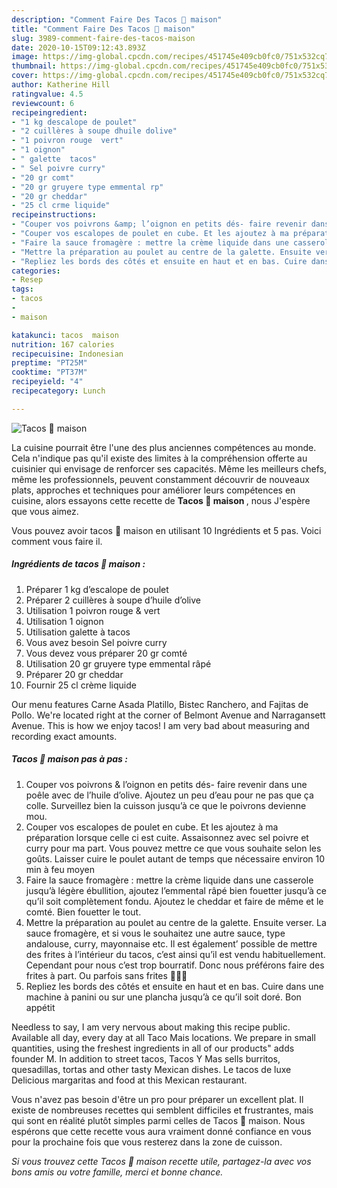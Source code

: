 ```yaml
---
description: "Comment Faire Des Tacos 🌮 maison"
title: "Comment Faire Des Tacos 🌮 maison"
slug: 3989-comment-faire-des-tacos-maison
date: 2020-10-15T09:12:43.893Z
image: https://img-global.cpcdn.com/recipes/451745e409cb0fc0/751x532cq70/tacos-🌮-maison-photo-principale-de-la-recette.jpg
thumbnail: https://img-global.cpcdn.com/recipes/451745e409cb0fc0/751x532cq70/tacos-🌮-maison-photo-principale-de-la-recette.jpg
cover: https://img-global.cpcdn.com/recipes/451745e409cb0fc0/751x532cq70/tacos-🌮-maison-photo-principale-de-la-recette.jpg
author: Katherine Hill
ratingvalue: 4.5
reviewcount: 6
recipeingredient:
- "1 kg descalope de poulet"
- "2 cuillères à soupe dhuile dolive"
- "1 poivron rouge  vert"
- "1 oignon"
- " galette  tacos"
- " Sel poivre curry"
- "20 gr comt"
- "20 gr gruyere type emmental rp"
- "20 gr cheddar"
- "25 cl crme liquide"
recipeinstructions:
- "Couper vos poivrons &amp; l’oignon en petits dés- faire revenir dans une poêle avec de l’huile d’olive. Ajoutez un peu d’eau pour ne pas que ça colle. Surveillez bien la cuisson jusqu’à ce que le poivrons devienne mou."
- "Couper vos escalopes de poulet en cube. Et les ajoutez à ma préparation lorsque celle ci est cuite. Assaisonnez avec sel poivre et curry pour ma part. Vous pouvez mettre ce que vous souhaite selon les goûts. Laisser cuire le poulet autant de temps que nécessaire environ 10 min à feu moyen"
- "Faire la sauce fromagère : mettre la crème liquide dans une casserole jusqu’à légère ébullition, ajoutez l’emmental râpé bien fouetter jusqu’à ce qu’il soit complètement fondu. Ajoutez le cheddar et faire de même et le comté. Bien fouetter le tout."
- "Mettre la préparation au poulet au centre de la galette. Ensuite verser. La sauce fromagère, et si vous le souhaitez une autre sauce, type andalouse, curry, mayonnaise etc. Il est également’ possible de mettre des frites à l’intérieur du tacos, c’est ainsi qu’il est vendu habituellement. Cependant pour nous c’est trop bourratif. Donc nous préférons faire des frites à part. Ou parfois sans frites 👌🏽😜"
- "Repliez les bords des côtés et ensuite en haut et en bas. Cuire dans une machine à panini ou sur une plancha jusqu’à ce qu’il soit doré. Bon appétit"
categories:
- Resep
tags:
- tacos
- 
- maison

katakunci: tacos  maison 
nutrition: 167 calories
recipecuisine: Indonesian
preptime: "PT25M"
cooktime: "PT37M"
recipeyield: "4"
recipecategory: Lunch

---
```



![Tacos 🌮 maison](https://img-global.cpcdn.com/recipes/451745e409cb0fc0/751x532cq70/tacos-🌮-maison-photo-principale-de-la-recette.jpg)

La cuisine pourrait être l'une des plus anciennes compétences au monde. Cela n'indique pas qu'il existe des limites à la compréhension offerte au cuisinier qui envisage de renforcer ses capacités. Même les meilleurs chefs, même les professionnels, peuvent constamment découvrir de nouveaux plats, approches et techniques pour améliorer leurs compétences en cuisine, alors essayons cette recette de <strong> Tacos 🌮 maison </strong>, nous J'espère que vous aimez.

<!--inarticleads1-->

Vous pouvez avoir tacos 🌮 maison en utilisant 10 Ingrédients et 5 pas. Voici comment vous faire il.

##### Ingrédients de tacos 🌮 maison :

1. Préparer 1 kg d’escalope de poulet
1. Préparer 2 cuillères à soupe d’huile d’olive
1. Utilisation 1 poivron rouge &amp; vert
1. Utilisation 1 oignon
1. Utilisation  galette à tacos
1. Vous avez besoin  Sel poivre curry
1. Vous devez vous préparer 20 gr comté
1. Utilisation 20 gr gruyere type emmental râpé
1. Préparer 20 gr cheddar
1. Fournir 25 cl crème liquide


Our menu features Carne Asada Platillo, Bistec Ranchero, and Fajitas de Pollo. We&#39;re located right at the corner of Belmont Avenue and Narragansett Avenue. This is how we enjoy tacos! I am very bad about measuring and recording exact amounts. 

<!--inarticleads2-->

##### Tacos 🌮 maison pas à pas :

1. Couper vos poivrons &amp; l’oignon en petits dés- faire revenir dans une poêle avec de l’huile d’olive. Ajoutez un peu d’eau pour ne pas que ça colle. Surveillez bien la cuisson jusqu’à ce que le poivrons devienne mou.
1. Couper vos escalopes de poulet en cube. Et les ajoutez à ma préparation lorsque celle ci est cuite. Assaisonnez avec sel poivre et curry pour ma part. Vous pouvez mettre ce que vous souhaite selon les goûts. Laisser cuire le poulet autant de temps que nécessaire environ 10 min à feu moyen
1. Faire la sauce fromagère : mettre la crème liquide dans une casserole jusqu’à légère ébullition, ajoutez l’emmental râpé bien fouetter jusqu’à ce qu’il soit complètement fondu. Ajoutez le cheddar et faire de même et le comté. Bien fouetter le tout.
1. Mettre la préparation au poulet au centre de la galette. Ensuite verser. La sauce fromagère, et si vous le souhaitez une autre sauce, type andalouse, curry, mayonnaise etc. Il est également’ possible de mettre des frites à l’intérieur du tacos, c’est ainsi qu’il est vendu habituellement. Cependant pour nous c’est trop bourratif. Donc nous préférons faire des frites à part. Ou parfois sans frites 👌🏽😜
1. Repliez les bords des côtés et ensuite en haut et en bas. Cuire dans une machine à panini ou sur une plancha jusqu’à ce qu’il soit doré. Bon appétit


Needless to say, I am very nervous about making this recipe public. Available all day, every day at all Taco Mais locations. We prepare in small quantities, using the freshest ingredients in all of our products&#34; adds founder M. In addition to street tacos, Tacos Y Mas sells burritos, quesadillas, tortas and other tasty Mexican dishes. Le tacos de luxe Delicious margaritas and food at this Mexican restaurant. 

<!--inarticleads1-->

<p>
Vous n'avez pas besoin d'être un pro pour préparer un excellent plat. Il existe de nombreuses recettes qui semblent difficiles et frustrantes, mais qui sont en réalité plutôt simples parmi celles de Tacos 🌮 maison. Nous espérons que cette recette vous aura vraiment donné confiance en vous pour la prochaine fois que vous resterez dans la zone de cuisson.
</p>

<p>
<i>Si vous trouvez cette Tacos 🌮 maison recette utile, partagez-la avec vos bons amis ou votre famille, merci et bonne chance.</i>
</p>
